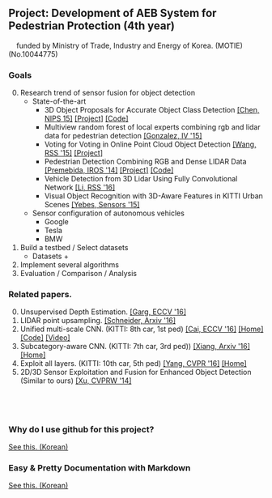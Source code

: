 ## Project: Development of AEB System for Pedestrian Protection (4th year)
&nbsp;&nbsp;&nbsp;&nbsp;funded by Ministry of Trade, Industry and Energy of Korea. (MOTIE)(No.10044775)


### Goals
0. Research trend of sensor fusion for object detection
	+ State-of-the-art
		+ 3D Object Proposals for Accurate Object Class Detection [[Chen, NIPS 15]](http://papers.nips.cc/paper/5644-3d-object-proposals-for-accurate-object-class-detection) [[Project]](http://www.cs.toronto.edu/objprop3d/) [[Code]](http://www.cs.toronto.edu/objprop3d/downloads.php)
		+ Multiview random forest of local experts combining rgb and lidar data for pedestrian detection [[Gonzalez, IV '15]](https://scholar.google.de/scholar?q=Multiview%20Random%20Forest%20of%20Local%20Experts%20Combining%20RGB%20and%20LIDAR%20data%20%20for%20Pedestrian%20Detection)
		+ Voting for Voting in Online Point Cloud Object Detection [[Wang, RSS '15]](http://www.roboticsproceedings.org/rss11/p35.pdf) [[Project]](http://mrg.robots.ox.ac.uk/vote3d/)
		+ Pedestrian Detection Combining RGB and Dense LIDAR Data [[Premebida, IROS '14]](https://people.eecs.berkeley.edu/~carreira/papers/iros2014.pdf) [[Project]](http://home.isr.uc.pt/~cpremebida/IROS14/LaserVisionFusion.html) [[Code]](http://home.isr.uc.pt/~cpremebida/IROS14/Codes_CP_IROS2014.zip)
		+ Vehicle Detection from 3D Lidar Using Fully Convolutional Network [[Li, RSS '16]](http://www.roboticsproceedings.org/rss12/p42.pdf)
		+ Visual Object Recognition with 3D-Aware Features in KITTI Urban Scenes [[Yebes, Sensors '15]](http://www.mdpi.com/1424-8220/15/4/9228/htm)
	+ Sensor configuration of autonomous vehicles
		+ Google
		+ Tesla
		+ BMW
1. Build a testbed / Select datasets
	+ Datasets
		+ 
2. Implement several algorithms
3. Evaluation / Comparison / Analysis 

### Related papers.
0. Unsupervised Depth Estimation. [[Garg, ECCV '16]](http://arxiv.org/abs/1603.04992)
0. LIDAR point upsampling. [[Schneider, Arxiv '16]](https://arxiv.org/abs/1608.00753)
0. Unified multi-scale CNN. (KITTI: 8th car, 1st ped) [[Cai, ECCV '16]](http://arxiv.org/abs/1607.07155) [[Home]](https://sites.google.com/site/zhaoweicai1989/) [[Code]](https://github.com/zhaoweicai/mscnn) [[Video]](https://www.youtube.com/watch?v=NQFCURgv_cY&feature=youtu.be)
0. Subcategory-aware CNN. (KITTI: 7th car, 3rd ped)) [[Xiang, Arxiv '16]](http://arxiv.org/abs/1604.04693) [[Home]](https://yuxng.github.io/)
0. Exploit all layers. (KITTI: 10th car, 5th ped) [[Yang, CVPR '16]](http://www.cv-foundation.org/openaccess/content_cvpr_2016/papers/Yang_Exploit_All_the_CVPR_2016_paper.pdf) [[Home]](http://www.umiacs.umd.edu/~fyang/)
0. 2D/3D Sensor Exploitation and Fusion for Enhanced Object Detection (Similar to ours) [[Xu, CVPRW '14]](http://www.cv-foundation.org/openaccess/content_cvpr_workshops_2014/W19/papers/Xu_2D3D_Sensor_Exploitation_2014_CVPR_paper.pdf)
 




&nbsp;
---
### Why do I use github for this project?
 [See this. (Korean)](https://gist.github.com/benelog/2922437#버전관리를-거의-안-하던-시절)

### Easy & Pretty Documentation with Markdown
 [See this. (Korean)](http://blog.kalkin7.com/2014/02/10/lets-write-using-markdown/) 
